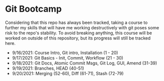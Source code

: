 # Git Bootcamp

Considering that this repo has always been tracked, taking a course to further my skills that will have me working destructively with git poses some risk to the repo's stability. To avoid breaking anything, this course will be worked on outside of this repository, but its progress will still be tracked here.

- 9/16/2021: Course Intro, Git intro, Installation (1 - 20)
- 9/17/2021: Git Basics - Init, Commit, Workflow (21 - 30)
- 9/18/2021: Git Docs, Atomic Commit Msgs, Git Log, GUI, Amend (31-39)
- 9/19/2021: Branches, HEAD (40-51)
- 9/20/2021: Merging (52-60), Diff (61-71), Stash (72-79)

